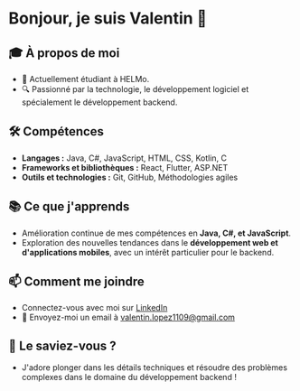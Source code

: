 # Bonjour, je suis Valentin 👋

## 🎓 À propos de moi
- 🏫 Actuellement étudiant à HELMo.
- 🔍 Passionné par la technologie, le développement logiciel et spécialement le développement backend.

## 🛠 Compétences
- **Langages :** Java, C#, JavaScript, HTML, CSS, Kotlin, C
- **Frameworks et bibliothèques :** React, Flutter, ASP.NET
- **Outils et technologies :** Git, GitHub, Méthodologies agiles

## 📚 Ce que j'apprends
- Amélioration continue de mes compétences en **Java, C#, et JavaScript**.
- Exploration des nouvelles tendances dans le **développement web et d'applications mobiles**, avec un intérêt particulier pour le backend.

## 📫 Comment me joindre
- Connectez-vous avec moi sur [LinkedIn](https://be.linkedin.com/in/valentin-lopez-lopez-93333b236)
- 📧 Envoyez-moi un email à [valentin.lopez1109@gmail.com](mailto:valentin.lopez1109@gmail.com)

## 🌟 Le saviez-vous ?
- J'adore plonger dans les détails techniques et résoudre des problèmes complexes dans le domaine du développement backend !


